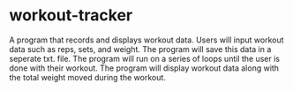 # workout-tracker
A program that records and displays workout data.
Users will input workout data such as reps, sets, and weight. The program will save this data in a seperate txt. file. The program will run on a series of loops until the user is done with their workout. The program will display workout data along with the total weight moved during the workout. 
